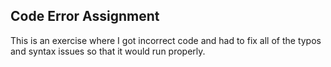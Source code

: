 ## Code Error Assignment

This is an exercise where I got incorrect code and had to fix all of the typos and syntax issues so that it would run properly.
